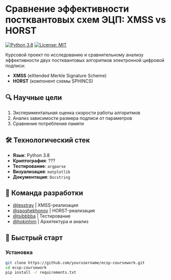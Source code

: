 # Сравнение эффективности постквантовых схем ЭЦП: XMSS vs HORST

[![Python 3.8](https://img.shields.io/badge/python-3.8-blue.svg)](https://www.python.org/downloads/)
[![License: MIT](https://img.shields.io/badge/License-MIT-yellow.svg)](https://opensource.org/licenses/MIT)

Курсовой проект по исследованию и сравнительному анализу эффективности двух постквантовых алгоритмов электронной цифровой подписи:
- **XMSS** (eXtended Merkle Signature Scheme)
- **HORST** (компонент схемы SPHINCS)

## 🔍 Научные цели
1. Экспериментальная оценка скорости работы алгоритмов
2. Анализ зависимости размера подписи от параметров
3. Сравнение потребления памяти

## 🛠 Технологический стек
- **Язык**: Python 3.8
- **Криптография**: ???
- **Тестирование**: `argparse` 
- **Визуализация**: `matplotlib`
- **Документация**: `Docstring`

## 👥 Команда разработки
- [@lesstray](https://github.com/lesstray) | XMSS-реализация
- [@sposhekhonov](https://github.com/sposhekhonov) | HORST-реализация
- [@tsibbbba](https://github.com/tsibbbba) | Тестирование
- [@hokinhim](https://github.com/hokinhim) | Архитектура и анализ

## 🚀 Быстрый старт

### Установка
```bash
git clone https://github.com/yourusername/ecsp-coursework.git
cd ecsp-coursework
pip install -r requirements.txt
